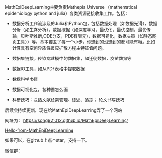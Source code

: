 MathEpiDeepLearning主要负责Mathepia Universe （mathematical epidemiology python and julia）各类资源链接收集工作​。包括​：

- 数据分析工作流涉及的Julia和Python包，包括数据处理（如数据光滑），数据分析（如生存分析），数据挖掘（如深度学习，最优化，最优控制，最优传输，贝叶斯推断,ODE分支，PDE有限元），数据可视化，数据决策（如静态网页工具））等。基本覆盖了每一个小步，你想到的没想到的都可能有哦。比如计算具有空间异质性反应扩散方程主特征值问题。

- 数据集链接。传染病建模中的数据集，如迁徙数据，疫苗数据等

- 数据IO工具，如从PDF表格中提取数据

- 数据科学书籍

- 数据可视化包，各种图怎么画

- 科研技巧：包括文献检索管理、综述、追踪； 论文书写技巧

后续会持续更新。现在给MathEpiDeepLearning弄了一个网站

网址为： https://song921012.github.io/MathEpiDeepLearning/ 

[Hello-from-MathEpiDeepLearning](https://song921012.github.io/MathEpiDeepLearning/)

如果可以，在github上点个star，支持一下。

微信群：
